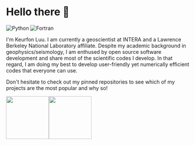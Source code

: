 # Hello there 👋

![Python](https://img.shields.io/badge/-Python-4B8BBE?&logo=Python&logoColor=fff)
![Fortran](https://img.shields.io/badge/-Fortran-734f96?&logo=Fortran)

I'm Keurfon Luu. I am currently a geoscientist at INTERA and a Lawrence Berkeley National Laboratory affiliate. Despite my academic background in geophysics/seismology, I am enthused by open source software development and share most of the scientific codes I develop. In that regard, I am doing my best to develop user-friendly yet numerically efficient codes that everyone can use.

Don't hesitate to check out my pinned repositories to see which of my projects are the most popular and why so!

<img height="117px" src="https://github-readme-stats.vercel.app/api?username=keurfonluu&hide_title=true&hide_border=true&show_icons=true&include_all_commits=true&count_private=true&line_height=21&theme=dracula" /><img height="117px" src="https://github-readme-stats.vercel.app/api/top-langs/?username=keurfonluu&hide=html,java&hide_title=true&hide_border=true&layout=compact&langs_count=4&theme=dracula" />
